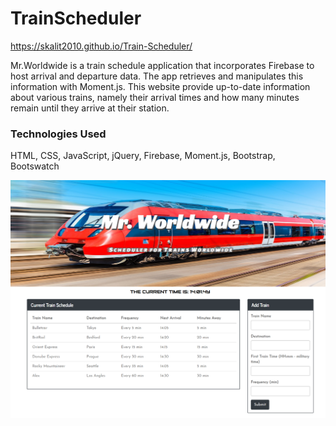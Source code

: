 # TrainScheduler
https://skalit2010.github.io/Train-Scheduler/

Mr.Worldwide is a train schedule application that incorporates Firebase to host arrival and departure data. The app retrieves and manipulates this information with Moment.js. This website provide up-to-date information about various trains, namely their arrival times and how many minutes remain until they arrive at their station.

### Technologies Used
HTML, CSS, JavaScript, jQuery, Firebase, Moment.js, Bootstrap, Bootswatch

![TrainScheduler Screenshot](https://github.com/skalit2010/Train-Scheduler/blob/master/assets/images/screenshot.png)
